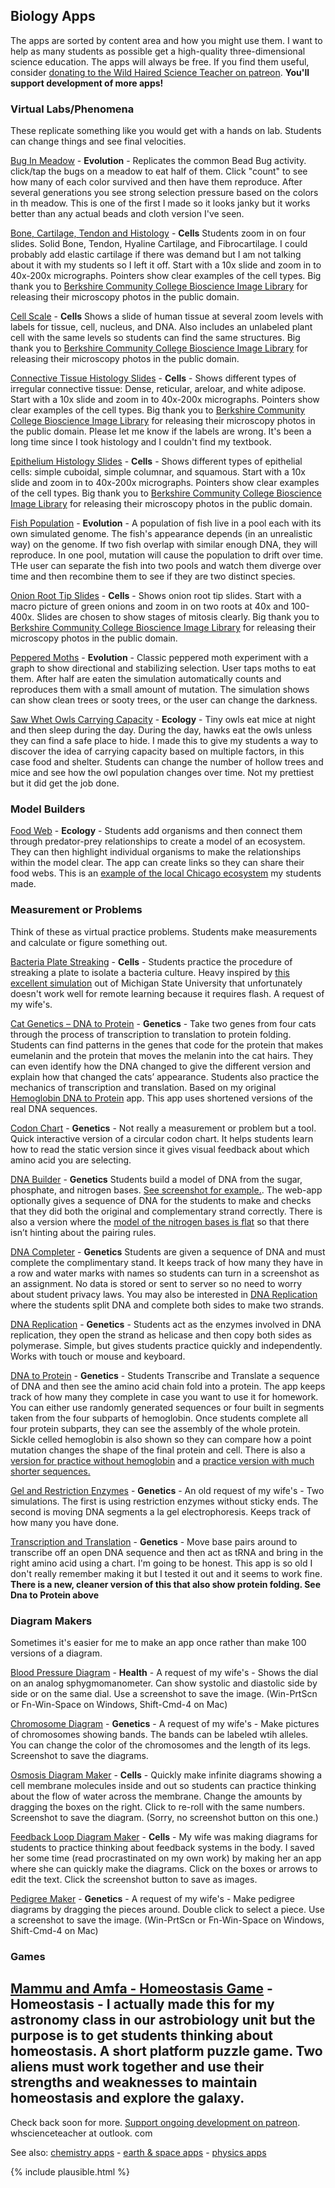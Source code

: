 ## Biology Apps


The apps are sorted by content area and how you might use them. I want to help as many students as possible get a high-quality three-dimensional science education. The apps will always be free. If you find them useful, consider [donating to the Wild Haired Science Teacher on patreon](https://www.patreon.com/whscienceteacher). **You'll support development of more apps!**

### Virtual Labs/Phenomena
These replicate something like you would get with a hands on lab. Students can change things and see final velocities. 

[Bug In Meadow](/buginmeadow/) - **Evolution** - Replicates the common Bead Bug activity. click/tap the bugs on a meadow to eat half of them. Click "count" to see how many of each color survived and then have them reproduce. After several generations you see strong selection pressure based on the colors in th meadow. This is one of the first I made so it looks janky but it works better than any actual beads and cloth version I've seen. 

[Bone, Cartilage, Tendon and Histology](/histology/connectivetissue/) - **Cells** Students zoom in on four slides. Solid Bone, Tendon, Hyaline Cartilage, and Fibrocartilage. I could probably add elastic cartilage if there was demand but I am not talking about it with my students so I left it off. Start with a 10x slide and zoom in to 40x-200x micrographs. Pointers show clear examples of the cell types. Big thank you to [Berkshire Community College Bioscience Image Library](http://blogs.berkshirecc.edu/bccoer/) for releasing their microscopy photos in the public domain. 

[Cell Scale]( /cellscale/) - **Cells** Shows a slide of human tissue at several zoom levels with labels for tissue, cell, nucleus, and DNA. Also includes an unlabeled plant cell with the same levels so students can find the same structures. Big thank you to [Berkshire Community College Bioscience Image Library](http://blogs.berkshirecc.edu/bccoer/) for releasing their microscopy photos in the public domain.

[Connective Tissue Histology Slides](/histology/connectivetissue/) - **Cells** - Shows different types of irregular connective tissue: Dense, reticular, areloar, and white adipose. Start with a 10x slide and zoom in to 40x-200x micrographs. Pointers show clear examples of the cell types. Big thank you to [Berkshire Community College Bioscience Image Library](http://blogs.berkshirecc.edu/bccoer/) for releasing their microscopy photos in the public domain. Please let me know if the labels are wrong. It's been a long time since I took histology and I couldn't find my textbook. 

[Epithelium Histology Slides](/histology/epithelium/) - **Cells** - Shows different types of epithelial cells: simple cuboidal, simple columnar, and squamous. Start with a 10x slide and zoom in to 40x-200x micrographs. Pointers show clear examples of the cell types. Big thank you to [Berkshire Community College Bioscience Image Library](http://blogs.berkshirecc.edu/bccoer/) for releasing their microscopy photos in the public domain. 

[Fish Population](/fishpopulation/) - **Evolution** - A population of fish live in a pool each with its own simulated genome. The fish's appearance depends (in an unrealistic way) on the genome. If two fish overlap with similar enough DNA, they will reproduce. In one pool, mutation will cause the population to drift over time. THe user can separate the fish into two pools and watch them diverge over time and then recombine them to see if they are two distinct species. 

[Onion Root Tip Slides](/onionroot/index.html) - **Cells** - Shows onion root tip slides. Start with a macro picture of green onions and zoom in on two roots at 40x and 100-400x. Slides are chosen to show stages of mitosis clearly. Big thank you to [Berkshire Community College Bioscience Image Library](http://blogs.berkshirecc.edu/bccoer/) for releasing their microscopy photos in the public domain. 

[Peppered Moths](/pepperedmoths/) - **Evolution** - Classic peppered moth experiment with a graph to show directional and stabilizing selection. User taps moths to eat them. After half are eaten the simulation automatically counts and reproduces them with a small amount of mutation. The simulation shows can show clean trees or sooty trees, or the user can change the darkness.

[Saw Whet Owls Carrying Capacity](/sawwhetowl/) - **Ecology** - Tiny owls eat mice at night and then sleep during the day. During the day, hawks eat the owls unless they can find a safe place to hide. I made this to give my students a way to discover the idea of carrying capacity based on multiple factors, in this case food and shelter. Students can change the number of hollow trees and mice and see how the owl population changes over time. Not my prettiest but it did get the job done. 

### Model Builders

[Food Web](/foodweb/) - **Ecology** - Students add organisms and then connect them through predator-prey relationships to create a model of an ecosystem. They can then highlight individual organisms to make the relationships within the model clear. The app can create links so they can share their food webs. This is an [example of the local Chicago ecosystem]( https://whscience.org/foodweb/#Raccoon,Rac,252,240;Bats,Bat,648,396;Plants,Pla,444,480;Mosquito,Mos,396,48;Coyote,Coy,240,588;Rabbits,Rab,456,600;Squirrels,Squ,636,564;Opposums,Opp,372,312;Robins,Rob,108,348;Pigeons,Pig,72,156;Sparrows,Spa,84,528;Hawks,Haw,264,108;Moths,Mot,576,96;Flies,Fli,648,228;Spiders,Spi,456,168;Frog,Fro,504,360;Trash,Tra,276,444|,;Pla,Squ;Pla,Rab;Pla,Spa;Pla,Pig;Pla,Mos;Pla,Mot;Pla,Rac;Tra,Rac;Tra,Pig;Spa,Haw;Pig,Haw;Pig,Rac;Rob,Rac;Rob,Haw;Rac,Coy;Rac,Fli;Rac,Mos;Rac,Opp;Tra,Opp;Coy,Opp;Mos,Spi;Mos,Bat;Mos,Fro;Opp,Coy;Spi,Bat;Spi,Opp;Tra,Spa;Rab,Coy;Rab,Fli;Fro,Rac;Fro,Coy;Fro,Opp;Mot,Bat;Mot,Rob;Squ,Coy;Squ,Haw;Fli,Fro;Fli,Spi;Mot,Spi;Fli,Bat;Fli,Opp;Fli,Rob;Bat,Haw) my students made. 

### Measurement or Problems
Think of these as virtual practice problems. Students make measurements and calculate or figure something out. 

[Bacteria Plate Streaking](/streaking/) - **Cells** - Students practice the procedure of streaking a plate to isolate a bacteria culture. Heavy inspired by [this excellent simulation](http://learn.chm.msu.edu/vibl/content/streakplate.html) out of Michigan State University that unfortunately doesn't work well for remote learning because it requires  flash. A request of my wife's. 

[Cat Genetics – DNA to Protein](/catgenetics/) - **Genetics** - Take two genes from four cats through the process of transcription to translation to protein folding. Students can find patterns in the genes that code for the protein that makes eumelanin and the protein that moves the melanin into the cat hairs. They can even identify how the DNA changed to give the different version and explain how that changed the cats’ appearance. Students also practice the mechanics of transcription and translation. Based on my original [Hemoglobin DNA to Protein](/dnatoprotein/) app. This app uses shortened versions of the real DNA sequences. 

[Codon Chart](/codonchart/) - **Genetics** - Not really a measurement or problem but a tool. Quick interactive version of a circular codon chart. It helps students learn how to read the static version since it gives visual feedback about which amino acid you are selecting. 

[DNA Builder](/dnabuilder/) - **Genetics** Students build a model of DNA from the sugar, phosphate, and nitrogen bases. [See screenshot for example.](/screenshots/WHScienceDNABuilderScreenshot01.png). The web-app optionally gives a sequence of DNA for the students to make and checks that they did both the original and complementary strand correctly. There is also a version where the [model of the nitrogen bases is flat](/dnabuilder/flat) so that there isn’t hinting about the pairing rules. 

[DNA Completer](/dnacompleter/) - **Genetics** Students are given a sequence of DNA and must complete the complimentary stand. It keeps track of how many they have in a row and water marks with names so students can turn in a screenshot as an assignment. No data is stored or sent to server so no need to worry about student privacy laws. You may also be interested in [DNA Replication](/dnareplication) where the students split DNA and complete both sides to make two strands. 

[DNA Replication](/dnareplication/) - **Genetics** - Students act as the enzymes involved in DNA replication, they open the strand as helicase and then copy both sides as polymerase. Simple, but gives students practice quickly and independently. Works with touch or mouse and keyboard. 

[DNA to Protein](/dnatoprotein/) - **Genetics** - Students Transcribe and Translate a sequence of DNA and then see the amino acid chain fold into a protein. The app keeps track of how many they complete in case you want to use it for homework. You can either use randomly generated sequences or four built in segments taken from the four subparts of hemoglobin. Once students complete all four protein subparts, they can see the assembly of the whole protein. Sickle celled hemoglobin is also shown so they can compare how a point mutation changes the shape of the final protein and cell. There is also a [version for practice without hemoglobin](/dnatoprotein/practice/) and a [practice version with much shorter sequences.](/dnatoprotein/practice/mod/)

[Gel and Restriction Enzymes](/gelre/) - **Genetics** - An old request of my wife's - Two simulations. The first is using restriction enzymes without sticky ends. The second is moving DNA segments a la gel electrophoresis. Keeps track of how many you have done. 

[Transcription and Translation](/transcriptiontranslation/) - **Genetics** - Move base pairs around to transcribe off an open DNA sequence and then act as tRNA and bring in the right amino acid using a chart. I'm going to be honest. This app is so old I don't really remember making it but I tested it out and it seems to work fine. **There is a new, cleaner version of this that also show protein folding. See Dna to Protein above**

### Diagram Makers
Sometimes it's easier for me to make an app once rather than make 100 versions of a diagram.

[Blood Pressure Diagram](/bpdiagram/) - **Health** - A request of my wife's - Shows the dial on an analog sphygmomanometer. Can show systolic and diastolic side by side or on the same dial. Use a screenshot to save the image. (Win-PrtScn or Fn-Win-Space on Windows, Shift-Cmd-4 on Mac)

[Chromosome Diagram](/diagrams/chromosome/) - **Genetics** - A request of my wife's - Make pictures of chromosomes showing bands. The bands can be labeled wtih alleles. You can change the color of the chromosomes and the length of its legs. Screenshot to save the diagrams. 

[Osmosis Diagram Maker](/diagrams/osmosis/) - **Cells** - Quickly make infinite diagrams showing a cell membrane molecules inside and out so students can practice thinking about the flow of water across the membrane. Change the amounts by dragging the boxes on the right. Click to re-roll with the same numbers. Screenshot to save the diagram. (Sorry, no screenshot button on this one.)

[Feedback Loop Diagram Maker](/diagrams/feedbackloop/) - **Cells** - My wife was making diagrams for students to practice thinking about feedback systems in the body. I saved her some time (read procrastinated on my own work) by making her an app where she can quickly make the diagrams. Click on the boxes or arrows to edit the text. Click the screenshot button to save as images. 

[Pedigree Maker](/pedigree/) - **Genetics** - A request of my wife's - Make pedigree diagrams by dragging the pieces around. Double click to select a piece. Use a screenshot to save the image. (Win-PrtScn or Fn-Win-Space on Windows, Shift-Cmd-4 on Mac)

### Games 
[Mammu and Amfa - Homeostasis Game](/mammuandamfa/) - **Homeostasis** - I actually made this for my astronomy class in our astrobiology unit but the purpose is to get students thinking about homeostasis. A short platform puzzle game. Two aliens must work together and use their strengths and weaknesses to maintain homeostasis and explore the galaxy. 
---

Check back soon for more. [Support ongoing development on patreon](https://www.patreon.com/whscienceteacher). whscienceteacher at outlook. com

See also: [chemistry apps](chemistry.md) - [earth & space apps](earthspace.md) -  [physics apps](physics.md)

{% include plausible.html %}
